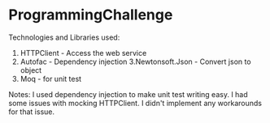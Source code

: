 # ProgrammingChallenge

Technologies and Libraries used:
1. HTTPClient - Access the web service
2. Autofac - Dependency injection
3.Newtonsoft.Json - Convert json to object
4. Moq - for unit test


Notes: I used dependency injection to make unit test writing easy. I had some issues with mocking HTTPClient. I didn't implement any workarounds for that issue.
